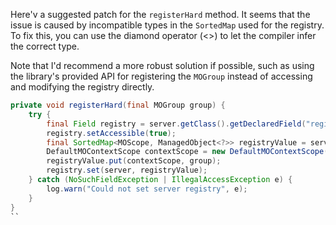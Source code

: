 Here'v a suggested patch for the `registerHard` method. It seems that the issue is caused by incompatible types in the `SortedMap` used for the registry. To fix this, you can use the diamond operator (<>) to let the compiler infer the correct type.

Note that I'd recommend a more robust solution if possible, such as using the library's provided API for registering the `MOGroup` instead of accessing and modifying the registry directly.

```java
private void registerHard(final MOGroup group) {
    try {
        final Field registry = server.getClass().getDeclaredField("registry");
        registry.setAccessible(true);
        final SortedMap<MOScope, ManagedObject<?>> registryValue = server.getRegistry();
        DefaultMOContextScope contextScope = new DefaultMOContextScope(new OctetString(""), group.getScope());
        registryValue.put(contextScope, group);
        registry.set(server, registryValue);
    } catch (NoSuchFieldException | IllegalAccessException e) {
        log.warn("Could not set server registry", e);
    }
}
``
```